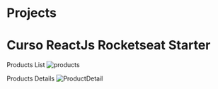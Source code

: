 # Projects
# Curso ReactJs Rocketseat Starter
Products List
![products](https://user-images.githubusercontent.com/26700193/64458501-e32fa600-d0cb-11e9-950e-67686ff4fc9c.png)

Products Details
![ProductDetail](https://user-images.githubusercontent.com/26700193/64458495-df9c1f00-d0cb-11e9-8b87-62930a7bfe1c.png)

